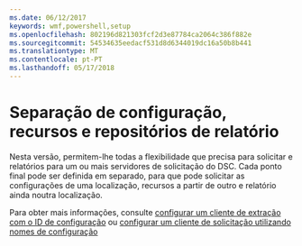 ```yaml
---
ms.date: 06/12/2017
keywords: wmf,powershell,setup
ms.openlocfilehash: 802196d821303fcf2d3e87784ca2064c386f882e
ms.sourcegitcommit: 54534635eedacf531d8d6344019dc16a50b8b441
ms.translationtype: MT
ms.contentlocale: pt-PT
ms.lasthandoff: 05/17/2018
---
```

# <a name="separation-of-configuration-resource-and-report-repositories"></a>Separação de configuração, recursos e repositórios de relatório

Nesta versão, permitem-lhe todas a flexibilidade que precisa para solicitar e relatórios para um ou mais servidores de solicitação do DSC. Cada ponto final pode ser definida em separado, para que pode solicitar as configurações de uma localização, recursos a partir de outro e relatório ainda noutra localização.

Para obter mais informações, consulte [configurar um cliente de extração com o ID de configuração](https://msdn.microsoft.com/powershell/dsc/pullclientconfigid) ou [configurar um cliente de solicitação utilizando nomes de configuração](https://msdn.microsoft.com/powershell/dsc/pullclientconfignames)
